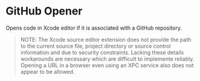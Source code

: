 # GitHub Opener

Opens code in Xcode editor if it is associated with a GitHub repository.

> NOTE: The Xcode source editor extension does not provide the path to the current source file, project directory or source control information and due to security constraints. Lacking these details workarounds are necessary which are difficult to implemente reliably. Opening a URL in  a browser even using an XPC service also does not appear to be allowed.
